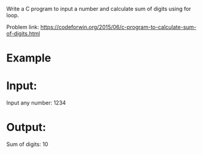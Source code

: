 Write a C program to input a number and calculate sum of digits using for loop.

Problem link: https://codeforwin.org/2015/06/c-program-to-calculate-sum-of-digits.html

# Example
# Input:
Input any number: 1234
# Output:
Sum of digits: 10
